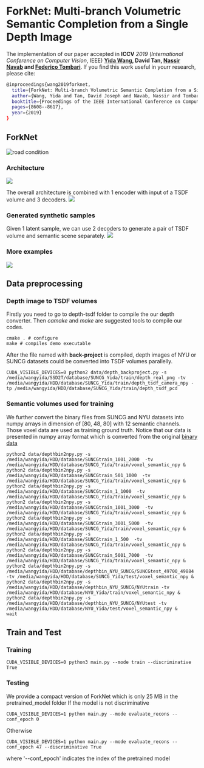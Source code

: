 # ForkNet: Multi-branch Volumetric Semantic Completion from a Single Depth Image

The implementation of our paper accepted in **ICCV** *2019* (*International Conference on Computer Vision*, IEEE)
**[Yida Wang](https://wangyida.github.io/#about), David Tan, [Nassir Navab](http://campar.in.tum.de/Main/NassirNavab) and [Federico Tombari](http://campar.in.tum.de/Main/FedericoTombari)**.
If you find this work useful in yourr research, please cite:

```bash
@inproceedings{wang2019forknet,
  title={ForkNet: Multi-branch Volumetric Semantic Completion from a Single Depth Image},
  author={Wang, Yida and Tan, David Joseph and Navab, Nassir and Tombari, Federico},
  booktitle={Proceedings of the IEEE International Conference on Computer Vision},
  pages={8608--8617},
  year={2019}
}
```

## ForkNet

 <img src="iccv/PrasentationICCV.gif" alt="road condition" frameborder="0" style="border:0" >

### Architecture
![](iccv/teaser.png)

The overall architecture is combined with 1 encoder with input of a TSDF volume and 3 decoders.
![](iccv/architecture.png)

### Generated synthetic samples
Given 1 latent sample, we can use 2 decoders to generate a pair of TSDF volume and semantic scene separately.
![](iccv/learning_dataset.png)

### More examples
![](iccv/qualitative.png)

## Data preprocessing
### Depth image to TSDF volumes
Firstly you need to go to depth-tsdf folder to compile the our depth converter. Then *camake* and *make* are suggested tools to compile our codes.

```shell
cmake . # configure
make # compiles demo executable
```
After the file named with **back-project** is compiled, depth images of NYU or SUNCG datasets could be converted into TSDF volumes parallelly.

```shell
CUDA_VISIBLE_DEVICES=0 python2 data/depth_backproject.py -s /media/wangyida/SSD2T/database/SUNCG_Yida/train/depth_real_png -tv /media/wangyida/HDD/database/SUNCG_Yida/train/depth_tsdf_camera_npy -tp /media/wangyida/HDD/database/SUNCG_Yida/train/depth_tsdf_pcd
```

### Semantic volumes used for training
We further convert the binary files from SUNCG and NYU datasets into numpy arrays in dimension of [80, 48, 80] with 12 semantic channels. Those voxel data are used as training ground truth. Notice that our data is presented in numpy array format which is converted from the original [binary data](https://sscnet.cs.princeton.edu/)

```shell
python2 data/depthbin2npy.py -s /media/wangyida/HDD/database/SUNCGtrain_1001_2000  -tv /media/wangyida/HDD/database/SUNCG_Yida/train/voxel_semantic_npy &
python2 data/depthbin2npy.py -s /media/wangyida/HDD/database/SUNCGtrain_501_1000  -tv /media/wangyida/HDD/database/SUNCG_Yida/train/voxel_semantic_npy &
python2 data/depthbin2npy.py -s /media/wangyida/HDD/database/SUNCGtrain_1_1000  -tv /media/wangyida/HDD/database/SUNCG_Yida/train/voxel_semantic_npy &
python2 data/depthbin2npy.py -s /media/wangyida/HDD/database/SUNCGtrain_1001_3000  -tv /media/wangyida/HDD/database/SUNCG_Yida/train/voxel_semantic_npy &
python2 data/depthbin2npy.py -s /media/wangyida/HDD/database/SUNCGtrain_3001_5000  -tv /media/wangyida/HDD/database/SUNCG_Yida/train/voxel_semantic_npy &
python2 data/depthbin2npy.py -s /media/wangyida/HDD/database/SUNCGtrain_1_500  -tv /media/wangyida/HDD/database/SUNCG_Yida/train/voxel_semantic_npy &
python2 data/depthbin2npy.py -s /media/wangyida/HDD/database/SUNCGtrain_5001_7000  -tv /media/wangyida/HDD/database/SUNCG_Yida/train/voxel_semantic_npy &
python2 data/depthbin2npy.py -s /media/wangyida/HDD/database/depthbin_NYU_SUNCG/SUNCGtest_49700_49884 -tv /media/wangyida/HDD/database/SUNCG_Yida/test/voxel_semantic_npy &
python2 data/depthbin2npy.py -s /media/wangyida/HDD/database/depthbin_NYU_SUNCG/NYUtrain -tv /media/wangyida/HDD/database/NYU_Yida/train/voxel_semantic_npy &
python2 data/depthbin2npy.py -s /media/wangyida/HDD/database/depthbin_NYU_SUNCG/NYUtest -tv /media/wangyida/HDD/database/NYU_Yida/test/voxel_semantic_npy &
wait
```

## Train and Test
### Training
```shell
CUDA_VISIBLE_DEVICES=0 python3 main.py --mode train --discriminative True
```
### Testing
We provide a compact version of ForkNet which is only 25 MB in the pretrained_model folder
If the model is not discriminative 
```shell
CUDA_VISIBLE_DEVICES=1 python main.py --mode evaluate_recons --conf_epoch 0
```
Otherwise
```shell
CUDA_VISIBLE_DEVICES=1 python main.py --mode evaluate_recons --conf_epoch 47 --discriminative True
```
where '--conf_epoch' indicates the index of the pretrained model
